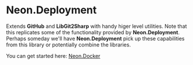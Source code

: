 ﻿Neon.Deployment
===============

Extends **GitHub** and **LibGit2Sharp** with handy higer level utilities.  Note that this replicates
some of the functionality provided by **Neon.Deployment**.  Perhaps someday we'll have **Neon.Deployment**
pick up these capabilities from this library or potentially combine the libraries.

You can get started here: [Neon.Docker](https://sdk.neonforge.com/N_Neon_GitHub.htm)
